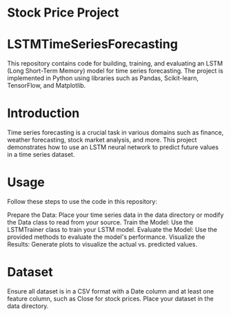 ﻿# Stock Price Project
# LSTMTimeSeriesForecasting
This repository contains code for building, training, and evaluating an LSTM (Long Short-Term Memory) model for time series forecasting. The project is implemented in Python using libraries such as Pandas, Scikit-learn, TensorFlow, and Matplotlib.


# Introduction
Time series forecasting is a crucial task in various domains such as finance, weather forecasting, stock market analysis, and more. This project demonstrates how to use an LSTM neural network to predict future values in a time series dataset.

# Usage
Follow these steps to use the code in this repository:

Prepare the Data: Place your time series data in the data directory or modify the Data class to read from your source.
Train the Model: Use the LSTMTrainer class to train your LSTM model.
Evaluate the Model: Use the provided methods to evaluate the model's performance.
Visualize the Results: Generate plots to visualize the actual vs. predicted values.


# Dataset
Ensure all dataset is in a CSV format with a Date column and at least one feature column, such as Close for stock prices. Place your dataset in the data directory.

